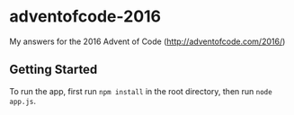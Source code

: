 # adventofcode-2016
My answers for the 2016 Advent of Code (http://adventofcode.com/2016/)

## Getting Started
To run the app, first run `npm install` in the root directory, then run `node app.js`.